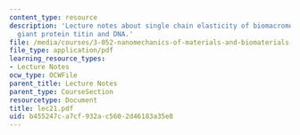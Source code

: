 ```yaml
---
content_type: resource
description: 'Lecture notes about single chain elasticity of biomacromolecules: the
  giant protein titin and DNA.'
file: /media/courses/3-052-nanomechanics-of-materials-and-biomaterials-spring-2007/b455247ca7cf932ac5602d46183a35e8_lec21.pdf
file_type: application/pdf
learning_resource_types:
- Lecture Notes
ocw_type: OCWFile
parent_title: Lecture Notes
parent_type: CourseSection
resourcetype: Document
title: lec21.pdf
uid: b455247c-a7cf-932a-c560-2d46183a35e8
---
```

